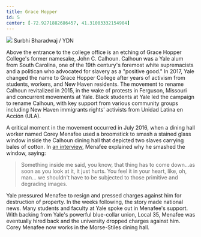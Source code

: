 ```yaml
---
title: Grace Hopper
id: 5
center: [-72.9271882686457, 41.31003332154904]
---
```


<div class="container left">
  <img src="/images/hopper.jpg"/>
  <span class="image-credit">Surbhi Bharadwaj / YDN</span>
</div>

Above the entrance to the college office is an etching of Grace Hopper
College's former namesake, John C. Calhoun. Calhoun was a Yale alum
from South Carolina, one of the 19th century's foremost white
supremacists and a politican who advocated for slavery as a "positive
good." In 2017, Yale changed the name to Grace Hopper College after
years of activism from students, workers, and New Haven residents. The
movement to rename Calhoun revitalized in 2015, in the wake of
protests in Ferguson, Missouri and concurrent movements at Yale. Black
students at Yale led the campaign to rename Calhoun, with key support
from various community groups including New Haven immigrants rights'
activists from Unidad Latina en Acción (ULA).

A critical moment in the movement occurred in July 2016, when a dining
hall worker named Corey Menafee used a broomstick to smash a stained
glass window inside the Calhoun dining hall that depicted two slaves
carrying bales of cotton. In
[an interview](https://www.democracynow.org/2016/7/15/exclusive_meet_yale_dishwasher_corey_menafee),
Menafee explained why he smashed the window, saying:

> Something inside me said, you know, that thing has to come down...as
> soon as you look at it, it just hurts. You feel it in your heart,
> like, oh, man… we shouldn't have to be subjected to those primitive
> and degrading images.

Yale pressured Menafee to resign and pressed charges against him for
destruction of property. In the weeks following, the story made
national news. Many students and faculty at Yale spoke out in
Menafee's support. With backing from Yale's powerful blue-collar
union, Local 35, Menafee was eventually hired back and the university
dropped charges against him. Corey Menafee now works in the
Morse-Stiles dining hall.
